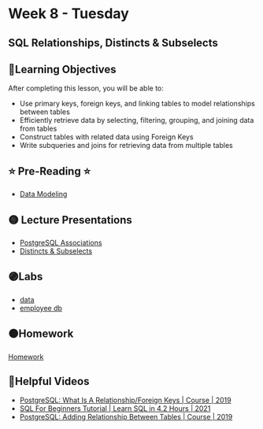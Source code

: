 # Week 8 - Tuesday

## SQL Relationships, Distincts & Subselects

## 📍Learning Objectives
After completing this lesson, you will be able to:

- Use primary keys, foreign keys, and linking tables to model relationships between tables
- Efficiently retrieve data by selecting, filtering, grouping, and joining data from tables 
- Construct tables with related data using Foreign Keys
- Write subqueries and joins for retrieving data from multiple tables


## ⭐️ Pre-Reading ⭐️
- [Data Modeling](https://digitalcrafts.instructure.com/courses/212/pages/reading-data-modeling?module_item_id=39483)



## 🟡 Lecture Presentations
- [PostgreSQL Associations](https://dc-houston.herokuapp.com/p2/Postgres/Relationships.html#1)
- [Distincts & Subselects](https://dc-houston.herokuapp.com/p2/Postgres/DisctincsSubSelects.html#1)

## 🟣Labs
- [data](https://github.com/veros-labs/lab-sql-products)
- [employee db](https://github.com/veros-labs/lab-sql-employees-db)

## 🟠Homework 
[Homework](./homework)

## 🔵Helpful Videos
- [PostgreSQL:  What Is A Relationship/Foreign Keys | Course | 2019](https://www.youtube.com/watch?v=SHjoXOQeNi4)
- [SQL For Beginners Tutorial | Learn SQL in 4.2 Hours | 2021](https://www.youtube.com/watch?v=5hzZtqCNQKk)
- [PostgreSQL: Adding Relationship Between Tables | Course | 2019](https://www.youtube.com/watch?v=wLLtiyaAhMQ)


<!-- ## ✔️Todo Checklist
- [ ]

## 🔶Vocabulary

## 🔷Test Your knowledge


## Resources 
- []() -->



